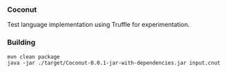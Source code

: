 ### Coconut
Test language implementation using Truffle for experimentation.

### Building
```
mvn clean package
java -jar ./target/Coconut-0.0.1-jar-with-dependencies.jar input.cnut
```
